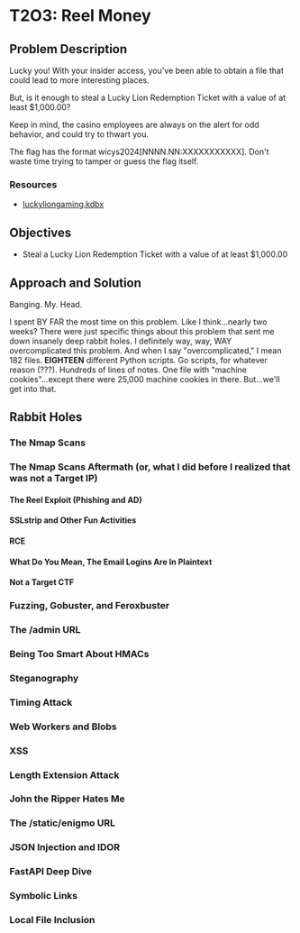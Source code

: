 # T2O3: Reel Money

## Problem Description
Lucky you! With your insider access, you've been able to obtain a file that could lead to more interesting places.

But, is it enough to steal a Lucky Lion Redemption Ticket with a value of at least $1,000.00?

Keep in mind, the casino employees are always on the alert for odd behavior, and could try to thwart you.

The flag has the format wicys2024[NNNN.NN:XXXXXXXXXXX]. Don't waste time trying to tamper or guess the flag itself.

### Resources
- [luckyliongaming.kdbx](resources/luckyliongaming.kdbx)

## Objectives
- Steal a Lucky Lion Redemption Ticket with a value of at least $1,000.00

## Approach and Solution
Banging. My. Head.

I spent BY FAR the most time on this problem. Like I think...nearly two weeks? There were just specific things about this problem that sent me down insanely deep rabbit holes. I definitely way, way, WAY overcomplicated this problem. And when I say "overcomplicated," I mean 182 files. **EIGHTEEN** different Python scripts. Go scripts, for whatever reason (???). Hundreds of lines of notes. One file with "machine cookies"...except there were 25,000 machine cookies in there. But...we'll get into that.

## Rabbit Holes

### The Nmap Scans

### The Nmap Scans Aftermath (or, what I did before I realized that was not a Target IP)

#### The Reel Exploit (Phishing and AD)

#### SSLstrip and Other Fun Activities

#### RCE

#### What Do You Mean, The Email Logins Are In Plaintext

#### Not a Target CTF

### Fuzzing, Gobuster, and Feroxbuster

### The /admin URL

### Being Too Smart About HMACs

### Steganography

### Timing Attack

### Web Workers and Blobs

### XSS

### Length Extension Attack

### John the Ripper Hates Me

### The /static/enigmo URL

### JSON Injection and IDOR

### FastAPI Deep Dive

### Symbolic Links

### Local File Inclusion
